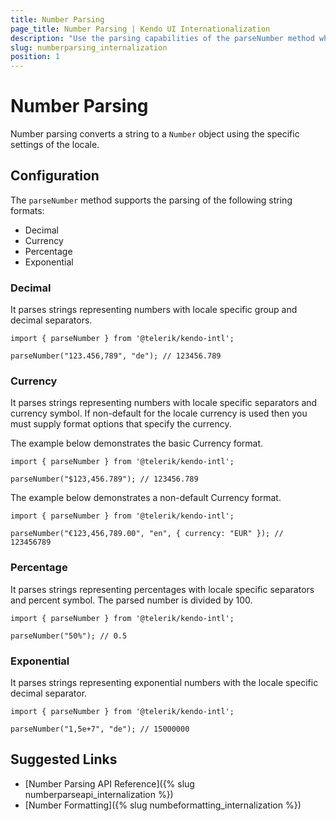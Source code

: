 ```yaml
---
title: Number Parsing
page_title: Number Parsing | Kendo UI Internationalization
description: "Use the parsing capabilities of the parseNumber method when working with the Kendo UI Internationalization package."
slug: numberparsing_internalization
position: 1
---
```


# Number Parsing

Number parsing converts a string to a `Number` object using the specific settings of the locale.

## Configuration

The `parseNumber` method supports the parsing of the following string formats:

* Decimal
* Currency
* Percentage
* Exponential

### Decimal

It parses strings representing numbers with locale specific group and decimal separators.

    import { parseNumber } from '@telerik/kendo-intl';

    parseNumber("123.456,789", "de"); // 123456.789

### Currency

It parses strings representing numbers with locale specific separators and currency symbol. If non-default for the locale currency is used then you must supply format options that specify the currency.

The example below demonstrates the basic Currency format.

    import { parseNumber } from '@telerik/kendo-intl';

    parseNumber("$123,456.789"); // 123456.789

The example below demonstrates a non-default Currency format.

    import { parseNumber } from '@telerik/kendo-intl';

    parseNumber("€123,456,789.00", "en", { currency: "EUR" }); // 123456789

### Percentage

It parses strings representing percentages with locale specific separators and percent symbol. The parsed number is divided by 100.

    import { parseNumber } from '@telerik/kendo-intl';

    parseNumber("50%"); // 0.5

### Exponential

It parses strings representing exponential numbers with the locale specific decimal separator.

    import { parseNumber } from '@telerik/kendo-intl';

    parseNumber("1,5e+7", "de"); // 15000000

## Suggested Links

* [Number Parsing API Reference]({% slug numberparseapi_internalization %})
* [Number Formatting]({% slug numbeformatting_internalization %})
